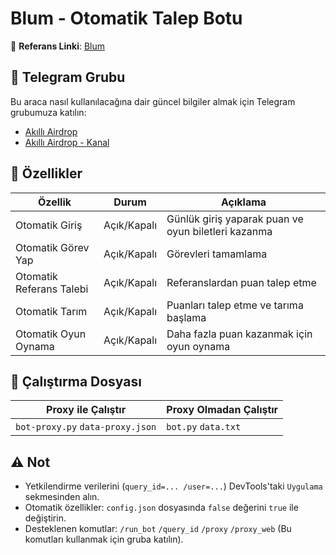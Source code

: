# Blum - Otomatik Talep Botu

🔗 **Referans Linki**: [Blum](https://t.me/BlumCryptoBot)

## 📢 Telegram Grubu

Bu araca nasıl kullanılacağına dair güncel bilgiler almak için Telegram grubumuza katılın:

- [Akıllı Airdrop](https://t.me/luanamobile)
- [Akıllı Airdrop - Kanal](https://t.me/luanamobile)

## 🌟 Özellikler

| Özellik            | Durum     | Açıklama                                   |
| ------------------ | --------- | ------------------------------------------ |
| Otomatik Giriş     | Açık/Kapalı | Günlük giriş yaparak puan ve oyun biletleri kazanma |
| Otomatik Görev Yap | Açık/Kapalı | Görevleri tamamlama                        |
| Otomatik Referans Talebi | Açık/Kapalı | Referanslardan puan talep etme           |
| Otomatik Tarım     | Açık/Kapalı | Puanları talep etme ve tarıma başlama    |
| Otomatik Oyun Oynama | Açık/Kapalı | Daha fazla puan kazanmak için oyun oynama  |

## 🚀 Çalıştırma Dosyası

| Proxy ile Çalıştır | Proxy Olmadan Çalıştır |
| ------------------- | ---------------------- |
| `bot-proxy.py` `data-proxy.json` | `bot.py` `data.txt` |

## ⚠️ Not

- Yetkilendirme verilerini (`query_id=... /user=...`) DevTools'taki `Uygulama` sekmesinden alın.
- Otomatik özellikler: `config.json` dosyasında `false` değerini `true` ile değiştirin.
- Desteklenen komutlar: `/run_bot` `/query_id` `/proxy` `/proxy_web` (Bu komutları kullanmak için gruba katılın).
